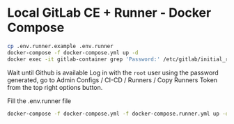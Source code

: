 # Local GitLab CE + Runner - Docker Compose

```bash
cp .env.runner.example .env.runner
docker-compose -f docker-compose.yml up -d
docker exec -it gitlab-container grep 'Password:' /etc/gitlab/initial_root_password
```
Wait until Github is available
Log in with the `root` user using the password generated, go to Admin Configs / CI-CD / Runners / Copy Runners Token from the top right options button.

Fill the .env.runner file

```bash
docker-compose -f docker-compose.yml -f docker-compose.runner.yml up -d
```